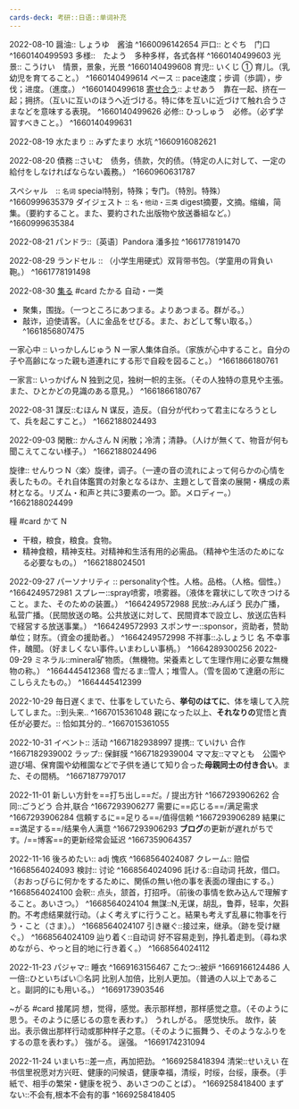```yaml
---
cards-deck: 考研::日语::单词补充
---
```


2022-08-10
醤油:: しょうゆ　酱油 ^1660096142654
戸口:: とぐち　门口 ^1660140499593
多様::　たよう　多种多样，各式各样 ^1660140499603
光景:: こうけい　情景，景象，光景 ^1660140499608
育児:: いくじ ① 育儿。（乳幼児を育てること。） ^1660140499614
ペース :: pace速度；步调（歩調），步伐；进度。（進度。） ^1660140499618
[寄せ合う](https://www.mojidict.com/details/198941901):: よせあう　靠在一起、挤在一起；拥挤。（互いに互いのほうへ近づける。特に体を互いに近づけて触れ合うさまなどを意味する表現。 ^1660140499626
必修:: ひっしゅう　必修。（必ず学習すべきこと。） ^1660140499631

2022-08-19
水たまり :: みずたまり 水坑 ^1660916082621

2022-08-20
債務 ::さいむ　债务，债款，欠的债。（特定の人に対して、一定の給付をしなければならない義務。） ^1660960631787

スペシャル　:: `名词` special特别，特殊；专门。（特別。特殊） ^1660999635379
ダイジェスト :: `名・他动・三类` digest摘要，文摘。缩编，简集。（要約すること。また、要約された出版物や放送番組など。） ^1660999635384

2022-08-21
パンドラ::〔英语〕Pandora 潘多拉 ^1661778191470

2022-08-29
ランドセル :: （小学生用硬式）双背带书包。（学童用の背負い鞄。） ^1661778191498

2022-08-30
[集る](https://www.mojidict.com/details/198965149)  #card 
たかる
自动・一类 
- 聚集，围拢。（一つところにあつまる。よりあつまる。群がる。）
- 敲诈，迫使请客。（人に金品をせびる。また、おどして奪い取る。）
^1661856807475

一家心中 :: いっかしんじゅう N 一家人集体自杀。（家族が心中すること。自分の子や高齢になった親も道連れにする形で自殺を図ること。） ^1661866180761

一家言:: いっかげん N 独到之见，独树一帜的主张。（その人独特の意見や主張。また、ひとかどの見識のある意見。） ^1661866180767

2022-08-31
謀反::むほん N 谋反，造反。（自分が代わって君主になろうとして、兵を起こすこと。） ^1662188024493

2022-09-03
閑散:: かんさん N 闲散；冷清；清静。（人けが無くて、物音が何も聞こえてこない様子。） ^1662188024496

旋律:: せんりつ N〈楽〉旋律，调子。（一連の音の流れによって何らかの心情を表したもの。それ自体鑑賞の対象となるほか、主題として音楽の展開・構成の素材となる。リズム・和声と共に3要素の一つ。節。メロディー。） ^1662188024499

糧 #card
かて N
- 干粮，粮食，粮食。食物。
- 精神食粮，精神支柱。对精神和生活有用的必需品。（精神や生活のためになる必要なもの。）
^1662188024501

2022-09-27
パーソナリティ :: personality个性。人格。品格。（人格。個性。） ^1664249572981
スプレー::spray喷雾，喷雾器。（液体を霧状にして吹きつけること。また、そのための装置。） ^1664249572988
民放::みんぽう 民办广播，私营广播。（民間放送の略。公共放送に対して、民間資本で設立し、放送広告料で経営する放送事業。） ^1664249572993
スポンサー::sponsor，资助者，赞助单位；财东。（資金の援助者。） ^1664249572998
不祥事::ふしょうじ 名 不幸事件，醜聞。（好ましくない事件｡いまわしい事柄｡） ^1664289300256
2022-09-29
ミネラル::mineral矿物质。（無機物。栄養素として生理作用に必要な無機物の称。） ^1664445412368
雪だるま::雪人；堆雪人。（雪を固めて達磨の形にこしらえたもの。） ^1664445412399

2022-10-29
毎日遅くまで、仕事をしていたら、**挙句のはてに**、体を壊して入院してしまた。::到头来.. ^1667015361048
親になった以上、**それなりの**覚悟と責任が必要だ。:: 恰如其分的.. ^1667015361055

2022-10-31
イベント:: 活动 ^1667182938997
提携:: ていけい 合作 ^1667182939002
ラップ:: 保鲜膜 ^1667182939004
ママ友::ママとも　公園や遊び場、保育園や幼稚園などで子供を通じて知り合った**母親同士の付き合い**。また、その間柄。 ^1667187797017

2022-11-01
新しい方針を==打ち出し==だ。/ 提出方针
^1667293906262
合同::ごうどう 合并,联合 ^1667293906277
需要に==応じる==/满足需求
^1667293906284
信頼するに==足りる==/值得信赖
^1667293906289
結果に==満足する==/结果令人满意
^1667293906293
**ブログ**の更新が遅れがちです。/==博客==的更新经常会延迟
^1667359064357


2022-11-16
後ろめたい:: adj 愧疚 ^1668564024087
クレーム:: 赔偿 ^1668564024093
検討:: 讨论 ^1668564024096
託ける::自动词 托故，借口。（おおっぴらに何かをするために、関係の無い他の事を表面の理由にする。） ^1668564024100
会釈:: 点头，颔首，打招呼。（前後の事情を飲み込んで理解すること。あいさつ。） ^1668564024104
無謀::N,无谋，胡乱，鲁莽，轻率，欠斟酌。不考虑结果就行动。（よく考えずに行うこと。結果も考えず乱暴に物事を行う・こと（さま）。） ^1668564024107
引き継ぐ::接过来，继承。（跡を受け継ぐ。） ^1668564024109
辿り着く::自动词 好不容易走到，挣扎着走到。（尋ね求めながら、やっと目的地に行き着く。） ^1668564024112

2022-11-23
パジャマ:: 睡衣 ^1669163156467
こたつ::被炉 ^1669166124486
人一倍::ひといちばい◎名詞 比别人加倍，比别人更加。（普通の人以上であること。副詞的にも用いる。） ^1669173903546

~がる #card 
接尾詞
想，觉得，感觉。表示那样想，那样感觉之意。（そのように思う。そのように感じるの意を表わす。）
うれしがる。
感觉快乐。
故作，装出。表示做出那样行动或那种样子之意。（そのように振舞う、そのようなふりをするの意を表わす。）
強がる。
逞强。
^1669174231094


2022-11-24
いまいち::差一点，再加把劲。 ^1669258418394
清栄::せいえい 在书信里祝愿对方兴旺、健康的问候语，健康幸福，清绥，时绥，台绥，康泰。（手紙で、相手の繁栄・健康を祝う、あいさつのことば）。 ^1669258418400
まずない::不会有,根本不会有的事 ^1669258418405
